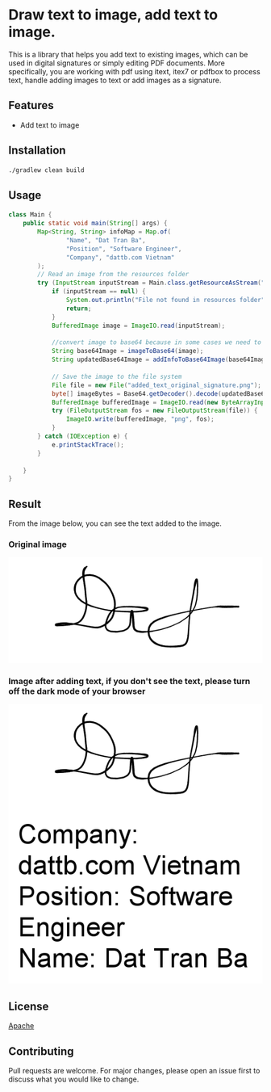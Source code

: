 # Draw text to image, add text to image.
This is a library that helps you add text to existing images, 
which can be used in digital signatures or simply editing PDF documents. More specifically, you are working with pdf using itext, itex7 or pdfbox to process text, handle adding images to text or add images as a signature. 

## Features
- Add text to image

## Installation
```bash
./gradlew clean build
```

## Usage
```java
class Main {
    public static void main(String[] args) {
        Map<String, String> infoMap = Map.of(
                "Name", "Dat Tran Ba",
                "Position", "Software Engineer",
                "Company", "dattb.com Vietnam"
        );
        // Read an image from the resources folder
        try (InputStream inputStream = Main.class.getResourceAsStream("/original_signature.png")) {
            if (inputStream == null) {
                System.out.println("File not found in resources folder");
                return;
            }
            BufferedImage image = ImageIO.read(inputStream);

            //convert image to base64 because in some cases we need to send image as base64 string in request body
            String base64Image = imageToBase64(image);
            String updatedBase64Image = addInfoToBase64Image(base64Image, infoMap);

            // Save the image to the file system
            File file = new File("added_text_original_signature.png");
            byte[] imageBytes = Base64.getDecoder().decode(updatedBase64Image);
            BufferedImage bufferedImage = ImageIO.read(new ByteArrayInputStream(imageBytes));
            try (FileOutputStream fos = new FileOutputStream(file)) {
                ImageIO.write(bufferedImage, "png", fos);
            }
        } catch (IOException e) {
            e.printStackTrace();
        }

    }
}
```
## Result
From the image below, you can see the text added to the image.
### Original image
![image](src/main/resources/original_signature.png)
### Image after adding text, if you don't see the text, please turn off the dark mode of your browser
![image](/added_text_original_signature.png)



## License
[Apache](https://www.apache.org/licenses/LICENSE-2.0)

## Contributing
Pull requests are welcome. For major changes, please open an issue first to discuss what you would like to change.
